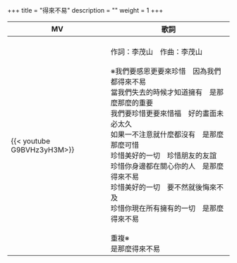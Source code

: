 +++
title = "得來不易"
description = ""
weight = 1
+++

MV  | 歌詞  
--------------|-------
{{< youtube G9BVHz3yH3M>}}|<br/>作詞：李茂山　作曲：李茂山<br/><br/>※我們要感恩更要來珍惜　因為我們都得來不易<br/>當我們失去的時候才知道擁有　是那麼那麼的重要<br/>我們要珍惜更要來惜福　好的畫面未必太久<br/>如果一不注意就什麼都沒有　是那麼那麼可惜<br/>珍惜美好的一切　珍惜朋友的友誼<br/>珍惜你身邊都在關心你的人　是那麼得來不易<br/>珍惜美好的一切　要不然就後悔來不及<br/>珍惜你現在所有擁有的一切　是那麼得來不易<br/><br/>重複※<br/>是那麼得來不易


